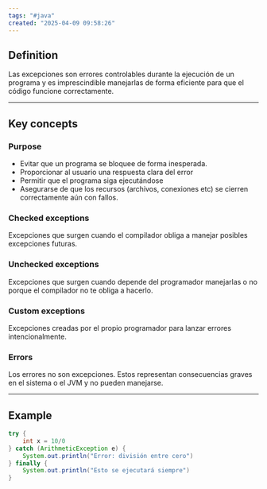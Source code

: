 ```yaml
---
tags: "#java"
created: "2025-04-09 09:58:26"
---
```

## **Definition**
Las excepciones son errores controlables durante la ejecución de un programa y es imprescindible manejarlas de forma eficiente para que el código funcione correctamente. 
___
## **Key concepts**
### **Purpose**
- Evitar que un programa se bloquee de forma inesperada.
- Proporcionar al usuario una respuesta clara del error
- Permitir que el programa siga ejecutándose
- Asegurarse de que los recursos (archivos, conexiones etc) se cierren correctamente aún con fallos.

### **Checked exceptions**
Excepciones que surgen cuando el compilador obliga a manejar posibles excepciones futuras.

### **Unchecked exceptions**
Excepciones que surgen cuando depende del programador manejarlas o no porque el compilador no te obliga a hacerlo.

### **Custom exceptions**
Excepciones creadas por el propio programador para lanzar errores intencionalmente.

### **Errors**
Los errores no son excepciones. Estos representan consecuencias graves en el sistema o el JVM y no pueden manejarse.
___
## **Example**
```java
try {
	int x = 10/0
} catch (ArithmeticException e) {
	System.out.println("Error: división entre cero")
} finally {
	System.out.println("Esto se ejecutará siempre")
}
```


